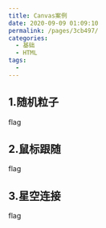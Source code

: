 ```yaml
---
title: Canvas案例
date: 2020-09-09 01:09:10
permalink: /pages/3cb497/
categories: 
  - 基础
  - HTML
tags: 
  - 
---
```

## 1.随机粒子
flag
## 2.鼠标跟随
flag
## 3.星空连接
flag